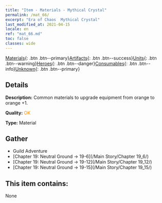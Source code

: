 ```yaml
---
title: "Item - Materials - Mythical Crystal"
permalink: /mat_66/
excerpt: "Era of Chaos  Mythical Crystal"
last_modified_at: 2021-04-15
locale: en
ref: "mat_66.md"
toc: false
classes: wide
---
```

 [Materials](/Items/){: .btn .btn--primary}[Artifacts](/Items/Artifacts/){: .btn .btn--success}[Units](/Items/Units/){: .btn .btn--warning}[Heroes](/Items/Heroes/){: .btn .btn--danger}[Consumables](/Items/Consumables/){: .btn .btn--info}[Unknown](/Items/Unknown/){: .btn .btn--primary}

## Details
 **Description:** Common materials to upgrade equipment from orange to orange +1.

 **Quality:** <span style="color: #FF8C00">OK</span>

 **Type:** Material

## Gather

*    Guild Adventure 
*    [Chapter 19: Neutral Ground -> 19-6](/Main Story/Chapter 19_6/) 
*    [Chapter 19: Neutral Ground -> 19-12](/Main Story/Chapter 19_12/) 
*    [Chapter 19: Neutral Ground -> 19-15](/Main Story/Chapter 19_15/) 

## This item contains:

  None

